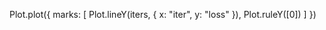 Plot.plot({
  marks: [
    Plot.lineY(iters, {
      x: "iter",
      y: "loss"
    }),
    Plot.ruleY([0])
  ]
})

